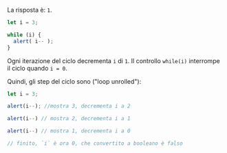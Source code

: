 La risposta è: `1`.

```js run
let i = 3;

while (i) {
  alert( i-- );
}
```

Ogni iterazione del ciclo decrementa `i` di `1`. Il controllo `while(i)` interrompe il ciclo quando `i = 0`.

Quindi, gli step del ciclo sono ("loop unrolled"):

```js
let i = 3;

alert(i--); //mostra 3, decrementa i a 2

alert(i--) // mostra 2, decrementa i a 1

alert(i--) // mostra 1, decrementa i a 0

// finito, `i` è ora 0, che convertito a booleano è falso
```
